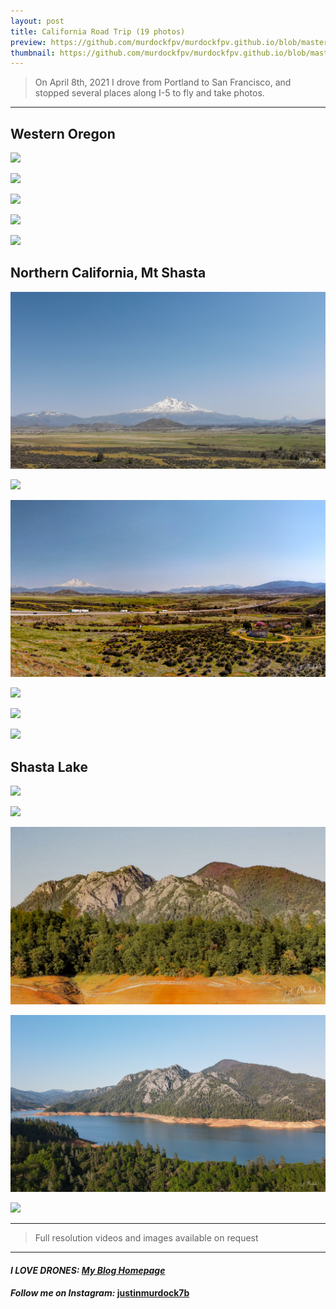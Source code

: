 ```yaml
---
layout: post
title: California Road Trip (19 photos)
preview: https://github.com/murdockfpv/murdockfpv.github.io/blob/master/images/2021-04-09/016_small.jpg?raw=true
thumbnail: https://github.com/murdockfpv/murdockfpv.github.io/blob/master/images/2021-04-09/016_small.jpg?raw=true
---
```


> On April 8th, 2021 I drove from Portland to San Francisco, and stopped several places along I-5 to fly and take photos.

___

## Western Oregon

![](https://github.com/murdockfpv/murdockfpv.github.io/blob/master/images/2021-04-09/001.jpg?raw=true)

![](https://github.com/murdockfpv/murdockfpv.github.io/blob/master/images/2021-04-09/002.jpg?raw=true)

![](https://github.com/murdockfpv/murdockfpv.github.io/blob/master/images/2021-04-09/003.jpg?raw=true)

![](https://github.com/murdockfpv/murdockfpv.github.io/blob/master/images/2021-04-09/004.jpg?raw=true)

![](https://github.com/murdockfpv/murdockfpv.github.io/blob/master/images/2021-04-09/005.jpg?raw=true)

## Northern California, Mt Shasta

![](https://github.com/murdockfpv/murdockfpv.github.io/blob/master/images/2021-04-09/006.jpg?raw=true)

![](https://github.com/murdockfpv/murdockfpv.github.io/blob/master/images/2021-04-09/007.jpg?raw=true)

![](https://github.com/murdockfpv/murdockfpv.github.io/blob/master/images/2021-04-09/008.jpg?raw=true)

![](https://github.com/murdockfpv/murdockfpv.github.io/blob/master/images/2021-04-09/009.jpg?raw=true)

![](https://github.com/murdockfpv/murdockfpv.github.io/blob/master/images/2021-04-09/010.jpg?raw=true)

![](https://github.com/murdockfpv/murdockfpv.github.io/blob/master/images/2021-04-09/011.jpg?raw=true)

## Shasta Lake

![](https://github.com/murdockfpv/murdockfpv.github.io/blob/master/images/2021-04-09/012.jpg?raw=true)

![](https://github.com/murdockfpv/murdockfpv.github.io/blob/master/images/2021-04-09/013.jpg?raw=true)

![](https://github.com/murdockfpv/murdockfpv.github.io/blob/master/images/2021-04-09/014.jpg?raw=true)

![](https://github.com/murdockfpv/murdockfpv.github.io/blob/master/images/2021-04-09/015.jpg?raw=true)

![](https://github.com/murdockfpv/murdockfpv.github.io/blob/master/images/2021-04-09/016_small.jpg?raw=true)

___

> Full resolution videos and images available on request

___

#### _**I LOVE DRONES:**_  _**[My Blog Homepage](/)**_ 
#### _Follow me on Instagram:_ [**justinmurdock7b**](https://www.instagram.com/justinmurdock7b/?hl=en)
